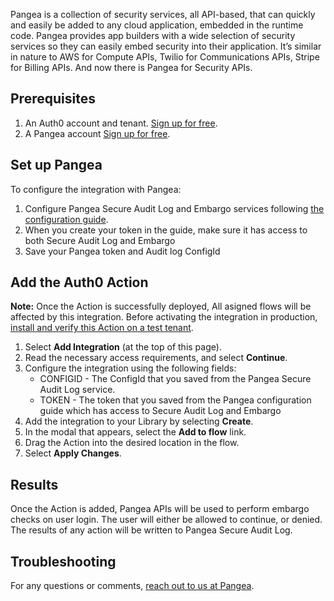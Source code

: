 Pangea is a collection of security services, all API-based, that can quickly and easily be added to any cloud application, embedded in the runtime code. Pangea provides app builders with a wide selection of security services so they can easily embed security into their application. It’s similar in nature to AWS for Compute APIs, Twilio for Communications APIs, Stripe for Billing APIs. And now there is Pangea for Security APIs.

## Prerequisites

1. An Auth0 account and tenant. [Sign up for free](https://auth0.com/signup).
2. A Pangea account [Sign up for free](https://console.pangea.cloud/?signup=1).

## Set up Pangea

To configure the integration with Pangea:

1. Configure Pangea Secure Audit Log and Embargo services following [the configuration guide](https://docs.aws.us.pangea.cloud/docs/getting-started/configure-services/).
2. When you create your token in the guide, make sure it has access to both Secure Audit Log and Embargo
3. Save your Pangea token and Audit log ConfigId

## Add the Auth0 Action

**Note:** Once the Action is successfully deployed, All asigned flows will be affected by this integration. Before activating the integration in production, [install and verify this Action on a test tenant](https://auth0.com/docs/get-started/auth0-overview/create-tenants/set-up-multiple-environments).

1. Select **Add Integration** (at the top of this page).
1. Read the necessary access requirements, and select **Continue**.
1. Configure the integration using the following fields:
   * CONFIGID - The ConfigId that you saved from the Pangea Secure Audit Log service.
   * TOKEN - The token that you saved from the Pangea configuration guide which has access to Secure Audit Log and Embargo
1. Add the integration to your Library by selecting **Create**.
1. In the modal that appears, select the **Add to flow** link.
1. Drag the Action into the desired location in the flow.
1. Select **Apply Changes**.

## Results

Once the Action is added, Pangea APIs will be used to perform embargo checks on user login.
The user will either be allowed to continue, or denied. The results of any action will be written to Pangea Secure Audit Log.

## Troubleshooting

For any questions or comments, [reach out to us at Pangea](mailto:integrations@pangea.cloud).
